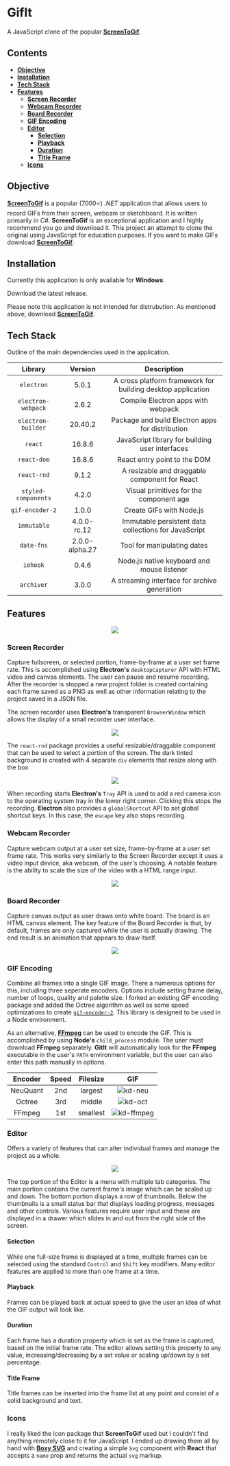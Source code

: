# GifIt

A JavaScript clone of the popular [**ScreenToGif**](https://github.com/NickeManarin/ScreenToGif).

## Contents

- [**Objective**](#objective)
- [**Installation**](#installation)
- [**Tech Stack**](#tech-stack)
- [**Features**](#features)
  - [**Screen Recorder**](#screen-recorder)
  - [**Webcam Recorder**](#webcam-recorder)
  - [**Board Recorder**](#board-recorder)
  - [**GIF Encoding**](#gif-encoding)
  - [**Editor**](#editor)
    - [**Selection**](#selection)
    - [**Playback**](#playback)
    - [**Duration**](#duration)
    - [**Title Frame**](#title-frame)
  - [**Icons**](#icons)

## Objective

[**ScreenToGif**](https://github.com/NickeManarin/ScreenToGif) is a popular (7000⭐) _.NET_ application that allows users to record GIFs from their screen, webcam or sketchboard. It is written primarily in _C#_. **ScreenToGif** is an exceptional application and I highly recommend you go and download it. This project an attempt to clone the original using JavaScript for education purposes. If you want to make GIFs download [**ScreenToGif**](https://github.com/NickeManarin/ScreenToGif).

## Installation

Currently this application is only available for **Windows**.

Download the latest release.

Please note this application is not intended for distrubution. As mentioned above, download [**ScreenToGif**](https://github.com/NickeManarin/ScreenToGif).

## Tech Stack

Outline of the main dependencies used in the application.

|       Library       |    Version     |                         Description                         |
| :-----------------: | :------------: | :---------------------------------------------------------: |
|     `electron`      |     5.0.1      | A cross platform framework for building desktop application |
| `electron-webpack`  |     2.6.2      |             Compile Electron apps with webpack              |
| `electron-builder`  |    20.40.2     |      Package and build Electron apps for distribution       |
|       `react`       |     16.8.6     |       JavaScript library for building user interfaces       |
|     `react-dom`     |     16.8.6     |                React entry point to the DOM                 |
|     `react-rnd`     |     9.1.2      |        A resizable and draggable component for React        |
| `styled-components` |     4.2.0      |           Visual primitives for the component age           |
|   `gif-encoder-2`   |     1.0.0      |                  Create GIFs with Node.js                   |
|     `immutable`     |  4.0.0-rc.12   |    Immutable persistent data collections for JavaScript     |
|     `date-fns`      | 2.0.0-alpha.27 |                 Tool for manipulating dates                 |
|      `iohook`       |     0.4.6      |         Node.js native keyboard and mouse listener          |
|     `archiver`      |     3.0.0      |        A streaming interface for archive generation         |

## Features

<p align="center">
  <img src="https://gifit-screenshots.s3-us-west-1.amazonaws.com/startup.png" />
</p>

### Screen Recorder

Capture fullscreen, or selected portion, frame-by-frame at a user set frame rate. This is accomplished using **Electron's** `desktopCapturer` API with HTML video and canvas elements. The user can pause and resume recording. After the recorder is stopped a new project folder is created containing each frame saved as a PNG as well as other information relating to the project saved in a JSON file.

The screen recorder uses **Electron's** transparent `BrowserWindow` which allows the display of a small recorder user interface.

<p align="center">
  <img src="https://gifit-screenshots.s3-us-west-1.amazonaws.com/recorder-2.png" />
</p>

The `react-rnd` package provides a useful resizable/draggable component that can be used to select a portion of the screen. The dark tinted background is created with 4 separate `div` elements that resize along with the box.

<p align="center">
  <img src="https://gifit-screenshots.s3-us-west-1.amazonaws.com/recorder-1.png" />
</p>

When recording starts **Electron's** `Tray` API is used to add a red camera icon to the operating system tray in the lower right corner. Clicking this stops the recording. **Electron** also provides a `globalShortcut` API to set global shortcut keys. In this case, the `escape` key also stops recording.

### Webcam Recorder

Capture webcam output at a user set size, frame-by-frame at a user set frame rate. This works very similarly to the Screen Recorder except it uses a video input device, aka webcam, of the user's choosing. A notable feature is the ability to scale the size of the video with a HTML range input.

<p align="center">
  <img src="https://gifit-screenshots.s3-us-west-1.amazonaws.com/recorder-3.png" />
</p>

### Board Recorder

Capture canvas output as user draws onto white board. The board is an HTML canvas element. The key feature of the Board Recorder is that, by default, frames are only captured while the user is actually drawing. The end result is an animation that appears to draw itself.

<p align="center">
  <img src="https://gifit-screenshots.s3-us-west-1.amazonaws.com/recorder-4.png" />
</p>

### GIF Encoding

Combine all frames into a single GIF image. There a numerous options for this, including three seperate encoders. Options include setting frame delay, number of loops, quality and palette size. I forked an existing GIF encoding package and added the Octree algorithm as well as some speed optimizations to create [`gif-encoder-2`](https://github.com/benjaminadk/gif-encoder-2). This library is designed to be used in a Node environment.

As an alternative, [**FFmpeg**](https://ffmpeg.org/) can be used to encode the GIF. This is accomplished by using **Node's** `child_process` module. The user must download **FFmpeg** separately. **GitIt** will automatically look for the **FFmpeg** executable in the user's `PATH` environment variable, but the user can also enter this path manually in options.

| Encoder  | Speed | Filesize |                                                           GIF                                                           |
| :------: | :---: | :------: | :---------------------------------------------------------------------------------------------------------------------: |
| NeuQuant |  2nd  | largest  | ![kd-neu](https://raw.githubusercontent.com/benjaminadk/gif-encoder-2/master/examples/output/intermediate-neuquant.gif) |
|  Octree  |  3rd  |  middle  |  ![kd-oct](https://raw.githubusercontent.com/benjaminadk/gif-encoder-2/master/examples/output/intermediate-octree.gif)  |
|  FFmpeg  |  1st  | smallest |                    ![kd-ffmpeg](https://gifit-screenshots.s3-us-west-1.amazonaws.com/kd-ffmpeg.gif)                     |

### Editor

Offers a variety of features that can alter individual frames and manage the project as a whole.

<p align="center">
  <img src="https://gifit-screenshots.s3-us-west-1.amazonaws.com/editor-1.png" />
</p>

The top portion of the Editor is a menu with multiple tab categories. The main portion contains the current frame's image which can be scaled up and down. The bottom portion displays a row of thumbnails. Below the thumbnails is a small status bar that displays loading progress, messages and other controls. Various features require user input and these are displayed in a drawer which slides in and out from the right side of the screen.

#### Selection

While one full-size frame is displayed at a time, multiple frames can be selected using the standard `Control` and `Shift` key modifiers. Many editor features are applied to more than one frame at a time.

#### Playback

Frames can be played back at actual speed to give the user an idea of what the GIF output will look like.

#### Duration

Each frame has a duration property which is set as the frame is captured, based on the initial frame rate. The editor allows setting this property to any value, increasing/decreasing by a set value or scaling up/down by a set percentage.

#### Title Frame

Title frames can be inserted into the frame list at any point and consist of a solid background and text.

### Icons

I really liked the icon package that **ScreenToGif** used but I couldn't find anything remotely close to it for JavaScript. I ended up drawing them all by hand with [**Boxy SVG**](https://boxy-svg.com/) and creating a simple `Svg` component with **React** that accepts a `name` prop and returns the actual `svg` markup.
